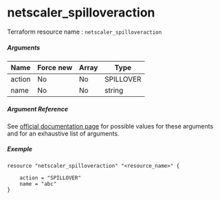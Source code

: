# netscaler_spilloveraction

Terraform resource name : ```netscaler_spilloveraction```

##### Arguments

| Name | Force new | Array | Type |
|----|----|----|----|
|action|No|No|SPILLOVER|
|name|No|No|string|

##### Argument Reference

See [official documentation page](https://developer-docs.citrix.com/projects/netscaler-nitro-api/en/11.0/configuration/spillover/spilloveraction/spilloveraction/) for possible values for these arguments and for an exhaustive list of arguments.

##### Exemple

```
resource "netscaler_spilloveraction" "<resource_name>" {

    action = "SPILLOVER"
    name = "abc"
}
```

